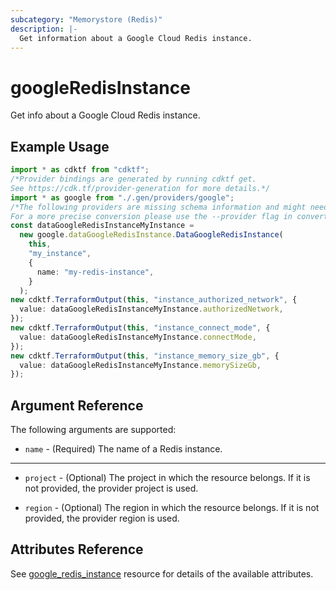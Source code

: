```yaml
---
subcategory: "Memorystore (Redis)"
description: |-
  Get information about a Google Cloud Redis instance.
---
```


# googleRedisInstance

Get info about a Google Cloud Redis instance.

## Example Usage

```typescript
import * as cdktf from "cdktf";
/*Provider bindings are generated by running cdktf get.
See https://cdk.tf/provider-generation for more details.*/
import * as google from "./.gen/providers/google";
/*The following providers are missing schema information and might need manual adjustments to synthesize correctly: google.
For a more precise conversion please use the --provider flag in convert.*/
const dataGoogleRedisInstanceMyInstance =
  new google.dataGoogleRedisInstance.DataGoogleRedisInstance(
    this,
    "my_instance",
    {
      name: "my-redis-instance",
    }
  );
new cdktf.TerraformOutput(this, "instance_authorized_network", {
  value: dataGoogleRedisInstanceMyInstance.authorizedNetwork,
});
new cdktf.TerraformOutput(this, "instance_connect_mode", {
  value: dataGoogleRedisInstanceMyInstance.connectMode,
});
new cdktf.TerraformOutput(this, "instance_memory_size_gb", {
  value: dataGoogleRedisInstanceMyInstance.memorySizeGb,
});

```

## Argument Reference

The following arguments are supported:

* `name` - (Required) The name of a Redis instance.

***

*   `project` - (Optional) The project in which the resource belongs. If it
    is not provided, the provider project is used.

*   `region` - (Optional) The region in which the resource belongs. If it
    is not provided, the provider region is used.

## Attributes Reference

See [google\_redis\_instance](https://registry.terraform.io/providers/hashicorp/google/latest/docs/resources/redis_instance) resource for details of the available attributes.
